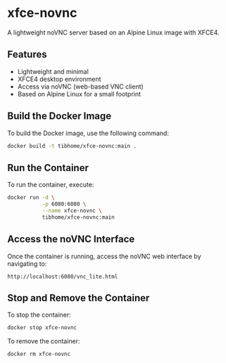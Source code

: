 # xfce-novnc

A lightweight noVNC server based on an Alpine Linux image with XFCE4.

## Features
- Lightweight and minimal
- XFCE4 desktop environment
- Access via noVNC (web-based VNC client)
- Based on Alpine Linux for a small footprint

## Build the Docker Image
To build the Docker image, use the following command:

```sh
docker build -t tibhome/xfce-novnc:main .
```

## Run the Container
To run the container, execute:

```sh
docker run -d \
           -p 6080:6080 \
           --name xfce-novnc \
           tibhome/xfce-novnc:main
```

## Access the noVNC Interface
Once the container is running, access the noVNC web interface by navigating to:

```
http://localhost:6080/vnc_lite.html
```

## Stop and Remove the Container
To stop the container:

```sh
docker stop xfce-novnc
```

To remove the container:

```sh
docker rm xfce-novnc
